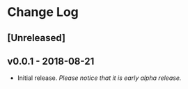 # Change Log

## [Unreleased]

## v0.0.1 - 2018-08-21

- Initial release. _Please notice that it is early alpha release._
